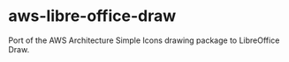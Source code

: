 # aws-libre-office-draw
Port of the AWS Architecture Simple Icons drawing package to LibreOffice Draw.
